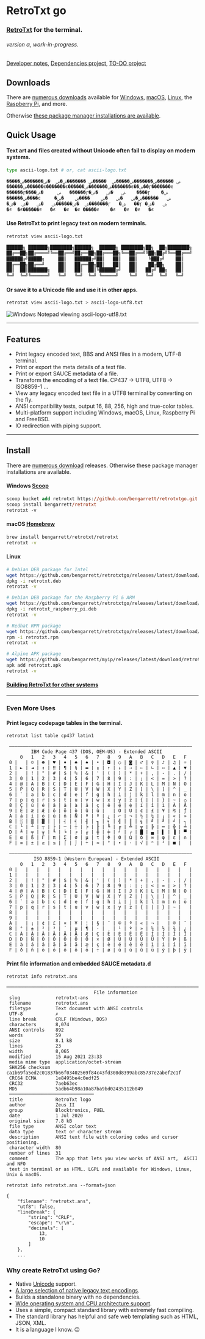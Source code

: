 # RetroTxt go

### [RetroTxt](https://github.com/bengarrett/retrotxt) for the terminal.

###### version α, work-in-progress.

[Developer notes](DEV.md), [Dependencies project](https://github.com/bengarrett/retrotxtgo/projects/2), [TO-DO project](https://github.com/bengarrett/retrotxtgo/projects/1)

## Downloads

There are [numerous downloads](https://github.com/bengarrett/retrotxtgo/releases/latest/) available for
[Windows](https://github.com/bengarrett/retrotxtgo/releases/latest/download/retrotxt_Windows_Intel.zip),
[macOS](https://github.com/bengarrett/retrotxtgo/releases/latest/download/retrotxt_macOS_all.tar.gz),
[Linux](https://github.com/bengarrett/retrotxtgo/releases/latest/download/retrotxt_Linux_Intel.tar.gz), the
[Raspberry Pi](https://github.com/bengarrett/retrotxtgo/releases/latest/download/retrotxt_Linux_arm32_.tar.gz), and more.

Otherwise [these package manager installations are available](#installations).

## Quick Usage

#### Text art and files created without Unicode often fail to display on modern systems.

```sh
type ascii-logo.txt # or, cat ascii-logo.txt

�����ۻ ������ۻ�������ۻ�����ۻ  �����ۻ �������ۻ�ۻ  �ۻ�������ۻ
������ۻ������ͼ�������ͼ������ۻ�������ۻ�������ͼ��ۻ��ɼ�������ͼ
������ɼ����ۻ     �ۺ   ������ɼ�ۺ   �ۺ   �ۺ    ����ɼ    �ۺ
������ۻ����ͼ     �ۺ   ������ۻ�ۺ   �ۺ   �ۺ    ����ۻ    �ۺ
�ۺ  �ۺ������ۻ   �ۺ   �ۺ  �ۺ�������ɼ   �ۺ   ��ɼ �ۻ   �ۺ
�ͼ  �ͼ������ͼ   �ͼ   �ͼ  �ͼ �����ͼ    �ͼ   �ͼ  �ͼ   �ͼ
```

#### Use RetroTxt to print legacy text on modern terminals.

```sh
retrotxt view ascii-logo.txt

██████╗ ███████╗████████╗██████╗  ██████╗ ████████╗██╗  ██╗████████╗
██╔══██╗██╔════╝╚══██╔══╝██╔══██╗██╔═══██╗╚══██╔══╝╚██╗██╔╝╚══██╔══╝
██████╔╝█████╗     ██║   ██████╔╝██║   ██║   ██║    ╚███╔╝    ██║
██╔══██╗██╔══╝     ██║   ██╔══██╗██║   ██║   ██║    ██╔██╗    ██║
██║  ██║███████╗   ██║   ██║  ██║╚██████╔╝   ██║   ██╔╝ ██╗   ██║
╚═╝  ╚═╝╚══════╝   ╚═╝   ╚═╝  ╚═╝ ╚═════╝    ╚═╝   ╚═╝  ╚═╝   ╚═╝
```

#### Or save it to a Unicode file and use it in other apps.

```sh
retrotxt view ascii-logo.txt > ascii-logo-utf8.txt
```

![Windows Notepad viewing ascii-logo-utf8.txt](img/ascii-logo-utf8.txt.png)

---

## Features

- Print legacy encoded text, BBS and ANSI files in a modern, UTF-8 terminal.
- Print or export the meta details of a text file.
- Print or export SAUCE metadata of a file.
- Transform the encoding of a text file. CP437 -> UTF8, UTF8 -> ISO8859-1 ...
- View any legacy encoded text file in a UTF8 terminal by converting on the fly.
- ANSI compatibility tests, output 16, 88, 256, high and true-color tables.
- Multi-platform support including Windows, macOS, Linux, Raspberry Pi and FreeBSD.
- IO redirection with piping support.

---

## Install

There are [numerous download](https://github.com/bengarrett/retrotxtgo/releases/latest/) releases. Otherwise these package manager installations are available.
<a id="installations"></a>

#### Windows [Scoop](https://scoop.sh/)

```ps
scoop bucket add retrotxt https://github.com/bengarrett/retrotxtgo.git
scoop install bengarrett/retrotxt
retrotxt -v
```

#### macOS [Homebrew](https://brew.sh/)

```sh
brew install bengarrett/retrotxt/retrotxt
retrotxt -v
```

#### Linux

```sh
# Debian DEB package for Intel
wget https://github.com/bengarrett/retrotxtgo/releases/latest/download/retrotxt_linux.deb
dpkg -i retrotxt.deb
retrotxt -v

# Debian DEB package for the Raspberry Pi & ARM
wget https://github.com/bengarrett/retrotxtgo/releases/latest/download/retrotxt_raspberry_pi.deb
dpkg -i retrotxt_raspberry_pi.deb
retrotxt -v

# Redhat RPM package
wget https://github.com/bengarrett/retrotxtgo/releases/latest/download/retrotxt_linux.rpm
rpm -i retrotxt.rpm
retrotxt -v

# Alpine APK package
wget https://github.com/bengarrett/myip/releases/latest/download/retrotxt.apk
apk add retrotxt.apk
retrotxt -v
```

#### [Building RetroTxt for other systems](BUILD.md)

---

### Even More Uses

#### Print legacy codepage tables in the terminal.

```
retrotxt list table cp437 latin1

 ―――――――――――――――――――――――――――――――――――――――――――――――――――――――――――――――――――
         IBM Code Page 437 (DOS, OEM-US) - Extended ASCII
     0   1   2   3   4   5   6   7   8   9   A   B   C   D   E   F
 0 |   | ☺ | ☻ | ♥ | ♦ | ♣ | ♠ | • | ◘ | ○ | ◙ | ♂ | ♀ | ♪ | ♫ | ☼ |
 1 | ► | ◄ | ↕ | ‼ | ¶ | § | ▬ | ↨ | ↑ | ↓ | → | ← | ∟ | ↔ | ▲ | ▼ |
 2 |   | ! | " | # | $ | % | & | ' | ( | ) | * | + | , | - | . | / |
 3 | 0 | 1 | 2 | 3 | 4 | 5 | 6 | 7 | 8 | 9 | : | ; | < | = | > | ? |
 4 | @ | A | B | C | D | E | F | G | H | I | J | K | L | M | N | O |
 5 | P | Q | R | S | T | U | V | W | X | Y | Z | [ | \ | ] | ^ | _ |
 6 | ` | a | b | c | d | e | f | g | h | i | j | k | l | m | n | o |
 7 | p | q | r | s | t | u | v | w | x | y | z | { | | | } | ~ | ⌂ |
 8 | Ç | ü | é | â | ä | à | å | ç | ê | ë | è | ï | î | ì | Ä | Å |
 9 | É | æ | Æ | ô | ö | ò | û | ù |   | Ö | Ü | ¢ | £ | ¥ | ₧ | ƒ |
 A | á | í | ó | ú | ñ | Ñ | ª | º | ¿ | ⌐ | ¬ | ½ | ¼ | ¡ | « | » |
 B | ░ | ▒ | ▓ | │ | ┤ | ╡ | ╢ | ╖ | ╕ | ╣ | ║ | ╗ | ╝ | ╜ | ╛ | ┐ |
 C | └ | ┴ | ┬ | ├ | ─ | ┼ | ╞ | ╟ | ╚ | ╔ | ╩ | ╦ | ╠ | ═ | ╬ | ╧ |
 D | ╨ | ╤ | ╥ | ╙ | ╘ | ╒ | ╓ | ╫ | ╪ | ┘ | ┌ | █ | ▄ | ▌ | ▐ | ▀ |
 E | α | ß | Γ | π | Σ | σ | µ | τ | Φ | Θ | Ω | δ | ∞ | φ | ε | ∩ |
 F | ≡ | ± | ≥ | ≤ | ⌠ | ⌡ | ÷ | ≈ | ° | ∙ | · | √ | ⁿ | ² | ■ |   |

 ―――――――――――――――――――――――――――――――――――――――――――――――――――――――――――――――――――
          ISO 8859-1 (Western European) - Extended ASCII
     0   1   2   3   4   5   6   7   8   9   A   B   C   D   E   F
 0 |   |   |   |   |   |   |   |   |   |   |   |   |   |   |   |   |
 1 |   |   |   |   |   |   |   |   |   |   |   |   |   |   |   |   |
 2 |   | ! | " | # | $ | % | & | ' | ( | ) | * | + | , | - | . | / |
 3 | 0 | 1 | 2 | 3 | 4 | 5 | 6 | 7 | 8 | 9 | : | ; | < | = | > | ? |
 4 | @ | A | B | C | D | E | F | G | H | I | J | K | L | M | N | O |
 5 | P | Q | R | S | T | U | V | W | X | Y | Z | [ | \ | ] | ^ | _ |
 6 | ` | a | b | c | d | e | f | g | h | i | j | k | l | m | n | o |
 7 | p | q | r | s | t | u | v | w | x | y | z | { | | | } | ~ |   |
 8 |   |   |   |   |   |   |   |   |   |   |   |   |   |   |   |   |
 9 |   |   |   |   |   |   |   |   |   |   |   |   |   |   |   |   |
 A |   | ¡ | ¢ | £ | ¤ | ¥ | ¦ | § | ¨ | © | ª | « | ¬ | ­  | ® | ¯ |
 B | ° | ± | ² | ³ | ´ | µ | ¶ | · | ¸ | ¹ | º | » | ¼ | ½ | ¾ | ¿ |
 C | À | Á | Â | Ã | Ä | Å | Æ | Ç | È | É | Ê | Ë | Ì | Í | Î | Ï |
 D | Ð | Ñ | Ò | Ó | Ô | Õ | Ö | × | Ø | Ù | Ú | Û | Ü | Ý | Þ | ß |
 E | à | á | â | ã | ä | å | æ | ç | è | é | ê | ë | ì | í | î | ï |
 F | ð | ñ | ò | ó | ô | õ | ö | ÷ | ø | ù | ú | û | ü | ý | þ | ÿ |
```

#### Print file information and embedded SAUCE metadata.d

```
retrotxt info retrotxt.ans

────────────────────────────────────────────────────────────────────────────────
                                File information
 slug             retrotxt-ans
 filename         retrotxt.ans
 filetype         Text document with ANSI controls
 UTF-8            ✗
 line break       CRLF (Windows, DOS)
 characters       8,074
 ANSI controls    892
 words            59
 size             8.1 kB
 lines            23
 width            8,065
 modified         15 Aug 2021 23:33
 media mime type  application/octet-stream
 SHA256 checksum  ca1b69fa5ed2c01837b66f03402569f84c43fd308d8399abc85737e2abef2c1f
 CRC64 ECMA       1e8495be4c0edf25
 CRC32            7aeb63ec
 MD5              5adb64b98a10a87ba9bd02435112b049
 ───────────────────────────────
 title            RetroTxt logo
 author           Zeus II
 group            Blocktronics, FUEL
 date             1 Jul 2020
 original size    7.8 kB
 file type        ANSI color text
 data type        text or character stream
 description      ANSI text file with coloring codes and cursor positioning.
 character width  80
 number of lines  31
 comment          The app that lets you view works of ANSI art,  ASCII and NFO
 text in terminal or as HTML. LGPL and available for Windows, Linux, Unix & macOS.
```

```
retrotxt info retrotxt.ans --format=json

{
    "filename": "retrotxt.ans",
    "utf8": false,
    "lineBreak": {
        "string": "CRLF",
        "escape": "\r\n",
        "decimals": [
            13,
            10
        ]
    },
    ...
```

### Why create RetroTxt using Go?

- Native [Unicode](https://golang.org/pkg/unicode/) support.
- [A large selection of native legacy text encodings](golang.org/x/text/encoding/charmap).
- Builds a standalone binary with no dependencies.
- [Wide operating system and CPU architecture support](https://gist.github.com/asukakenji/f15ba7e588ac42795f421b48b8aede63).
- Uses a simple, compact standard library with extremely fast compiling.
- The standard library has helpful and safe web templating such as HTML, JSON, XML.
- It is a language I know. 😉
